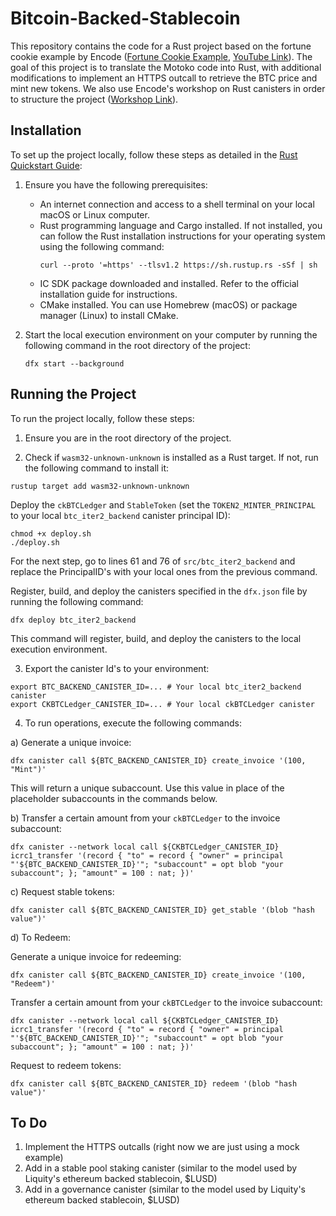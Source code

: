 # Bitcoin-Backed-Stablecoin

This repository contains the code for a Rust project based on the fortune cookie example by Encode ([Fortune Cookie Example](https://dfinityorg.notion.site/ckBTC-example-Encode-Hackathon-0aaf6292e3404dabb49df5d1b5abc797), [YouTube Link](https://www.youtube.com/watch?v=t9DmBFj-3OA)). The goal of this project is to translate the Motoko code into Rust, with additional modifications to implement an HTTPS outcall to retrieve the BTC price and mint new tokens. We also use Encode's workshop on Rust canisters in order to structure the project ([Workshop Link](https://www.youtube.com/watch?v=2IPugAxbfXo&t=2s)).

## Installation

To set up the project locally, follow these steps as detailed in the [Rust Quickstart Guide](https://internetcomputer.org/docs/current/developer-docs/backend/rust/rust-quickstart):

1. Ensure you have the following prerequisites:
   - An internet connection and access to a shell terminal on your local macOS or Linux computer.
   - Rust programming language and Cargo installed. If not installed, you can follow the Rust installation instructions for your operating system using the following command:
     ```
     curl --proto '=https' --tlsv1.2 https://sh.rustup.rs -sSf | sh
     ```
   - IC SDK package downloaded and installed. Refer to the official installation guide for instructions.
   - CMake installed. You can use Homebrew (macOS) or package manager (Linux) to install CMake.

2. Start the local execution environment on your computer by running the following command in the root directory of the project:
    ```
    dfx start --background
    ```


## Running the Project

To run the project locally, follow these steps:

1. Ensure you are in the root directory of the project.

2. Check if `wasm32-unknown-unknown` is installed as a Rust target. If not, run the following command to install it:
 ```
 rustup target add wasm32-unknown-unknown
 ```
 Deploy the `ckBTCLedger` and `StableToken` (set the `TOKEN2_MINTER_PRINCIPAL` to your local `btc_iter2_backend` canister principal ID):
 ```
 chmod +x deploy.sh
 ./deploy.sh 
 ```
 For the next step, go to lines 61 and 76 of `src/btc_iter2_backend` and replace the PrincipalID's with your local ones from the previous command.
 
 Register, build, and deploy the canisters specified in the `dfx.json` file by running the following command:
 ```
 dfx deploy btc_iter2_backend
 ```
 This command will register, build, and deploy the canisters to the local execution environment.

3. Export the canister Id's to your environment:

 ```
 export BTC_BACKEND_CANISTER_ID=... # Your local btc_iter2_backend canister
 export CKBTCLedger_CANISTER_ID=... # Your local ckBTCLedger canister
 ```

4. To run operations, execute the following commands:

 a) Generate a unique invoice:
 ```
 dfx canister call ${BTC_BACKEND_CANISTER_ID} create_invoice '(100, "Mint")'
 ```
 This will return a unique subaccount. Use this value in place of the placeholder subaccounts in the commands below.

 b) Transfer a certain amount from your `ckBTCLedger` to the invoice subaccount:
 ```
 dfx canister --network local call ${CKBTCLedger_CANISTER_ID} icrc1_transfer '(record { "to" = record { "owner" = principal "'${BTC_BACKEND_CANISTER_ID}'"; "subaccount" = opt blob "your subaccount"; }; "amount" = 100 : nat; })'
 ```

 c) Request stable tokens:
 ```
 dfx canister call ${BTC_BACKEND_CANISTER_ID} get_stable '(blob "hash value")'
 ```

 d) To Redeem:

 Generate a unique invoice for redeeming:
 ```
 dfx canister call ${BTC_BACKEND_CANISTER_ID} create_invoice '(100, "Redeem")'
 ```

 Transfer a certain amount from your `ckBTCLedger` to the invoice subaccount:
 ```
 dfx canister --network local call ${CKBTCLedger_CANISTER_ID} icrc1_transfer '(record { "to" = record { "owner" = principal "'${BTC_BACKEND_CANISTER_ID}'"; "subaccount" = opt blob "your subaccount"; }; "amount" = 100 : nat; })'
 ```

 Request to redeem tokens:
 ```
 dfx canister call ${BTC_BACKEND_CANISTER_ID} redeem '(blob "hash value")'
 ```

## To Do

1. Implement the HTTPS outcalls (right now we are just using a mock example)
2. Add in a stable pool staking canister (similar to the model used by Liquity's ethereum backed stablecoin, $LUSD)
3. Add in a governance canister (similar to the model used by Liquity's ethereum backed stablecoin, $LUSD)